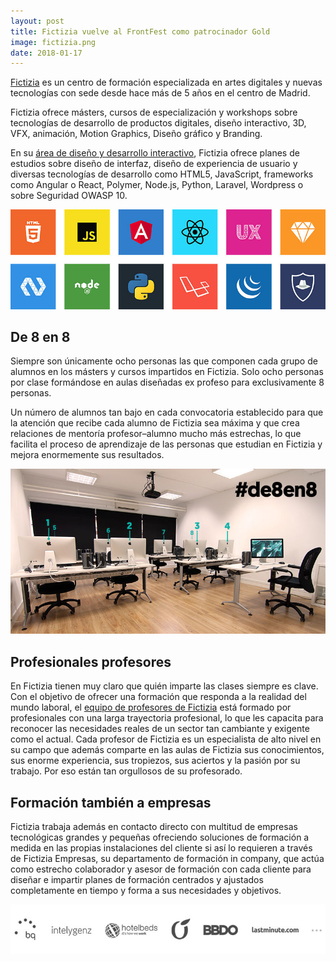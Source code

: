 ```yaml
---
layout: post
title: Fictizia vuelve al FrontFest como patrocinador Gold
image: fictizia.png
date: 2018-01-17
---
```


[Fictizia](http://www.fictizia.com) es un centro de formación especializada en artes digitales y nuevas tecnologías con sede desde hace más de 5 años en el centro de Madrid.

Fictizia ofrece másters, cursos de especialización y workshops sobre tecnologías de desarrollo de productos digitales, diseño interactivo, 3D, VFX, animación, Motion Graphics, Diseño gráfico y Branding.

En su [área de diseño y desarrollo interactivo](http://fictizia.com/formacion/area/web), Fictizia ofrece planes de estudios sobre diseño de interfaz, diseño de experiencia de usuario y diversas tecnologías de desarrollo como HTML5, JavaScript, frameworks como Angular o React, Polymer, Node.js, Python, Laravel, Wordpress o sobre Seguridad OWASP 10.

![alt text](assets/img/fictizia18-cursos-area-web.jpg "Cursos web de Fictizia")

## De 8 en 8

Siempre son únicamente ocho personas las que componen cada grupo de alumnos en los másters y cursos impartidos en Fictizia. Solo ocho personas por clase formándose en aulas diseñadas ex profeso para exclusivamente 8 personas.

Un número de alumnos tan bajo en cada convocatoria establecido para que la atención que recibe cada alumno de Fictizia sea máxima y que crea relaciones de mentoría profesor–alumno mucho más estrechas, lo que facilita el proceso de aprendizaje de las personas que estudian en Fictizia y mejora enormemente sus resultados.

![alt text](assets/img/fictizia18-aula.jpg "Aula de Fictizia")

## Profesionales profesores

En Fictizia tienen muy claro que quién imparte las clases siempre es clave. Con el objetivo de ofrecer una formación que responda a la realidad del mundo laboral, el [equipo de profesores de Fictizia](http://fictizia.com/profesores) está formado por profesionales con una larga trayectoria profesional, lo que les capacita para reconocer las necesidades reales de un sector tan cambiante y exigente como el actual. Cada profesor de Fictizia es un especialista de alto nivel en su campo que además comparte en las aulas de Fictizia sus conocimientos, sus enorme experiencia, sus tropiezos, sus aciertos y la pasión por su trabajo. Por eso están tan orgullosos de su profesorado.

## Formación también a empresas

Fictizia trabaja además en contacto directo con multitud de empresas tecnológicas grandes y pequeñas ofreciendo soluciones de formación a medida en las propias instalaciones del cliente si así lo requieren a través de Fictizia Empresas, su departamento de formación in company, que actúa como estrecho colaborador y asesor de formación con cada cliente para diseñar e impartir planes de formación centrados y ajustados completamente en tiempo y forma a sus necesidades y objetivos.

![alt text](assets/img/fictizia18-formacion-empresas-logos.jpg "Fictizia formación empresas")